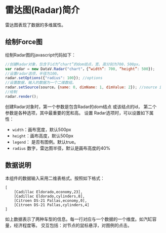 雷达图(Radar)简介
========================
雷达图表现了数据的多维属性。 
## 绘制Force图 
绘制Radar图的javascript代码如下：

```javascript
//创建Radar对象，包含于id为”chart”的dom结点，宽、高分别为700、500px。
var radar = new DataV.Radar("chart"，{“width”: 700, “height”: 500});
//设置radar选项，半径为100。
radar.setOptions({"radius": 100}); //options
//设置数据，输入的数据为一个二维数组。
radar.setSource(source，{name: 0, dimName: 1, dimValue: 2}); //source is a 2-d array
//绘制
radar.render();
```
创建Radar对象时，第一个参数是包含Radar的dom结点 或该结点的id， 第二个参数是各种选项，其中最重要的宽和高。 
设置 Radar选项时，可以设置如下属性：

- `width`：画布宽度，默认500px
- `height`：画布高度，默认500px
- `legend`： 是否有图例。默认true。
- `radius` 数字，雷达图半径，默认是画布高度的40%

## 数据说明
本组件的数据输入采用二维表格式。按照如下格式：

```
[
    [Cadillac Eldorado,economy,23],
    [Cadillac Eldorado,cylinders,8],
    [Citroen DS-21 Pallas,economy,0],
    [Citroen DS-21 Pallas,cylinders,4]
]
```

如上数据表示了两种车型的信息。每一行对应与一个数据的一个维度。如汽缸容量，经济程度等。
交互包括：对节点的鼠标悬浮，对图例的点击。
